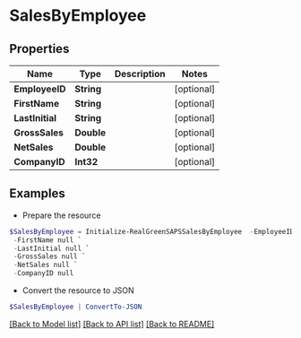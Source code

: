 # SalesByEmployee
## Properties

Name | Type | Description | Notes
------------ | ------------- | ------------- | -------------
**EmployeeID** | **String** |  | [optional] 
**FirstName** | **String** |  | [optional] 
**LastInitial** | **String** |  | [optional] 
**GrossSales** | **Double** |  | [optional] 
**NetSales** | **Double** |  | [optional] 
**CompanyID** | **Int32** |  | [optional] 

## Examples

- Prepare the resource
```powershell
$SalesByEmployee = Initialize-RealGreenSAPSSalesByEmployee  -EmployeeID null `
 -FirstName null `
 -LastInitial null `
 -GrossSales null `
 -NetSales null `
 -CompanyID null
```

- Convert the resource to JSON
```powershell
$SalesByEmployee | ConvertTo-JSON
```

[[Back to Model list]](../README.md#documentation-for-models) [[Back to API list]](../README.md#documentation-for-api-endpoints) [[Back to README]](../README.md)

